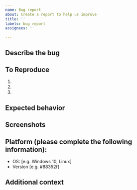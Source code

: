 ```yaml
---
name: Bug report
about: Create a report to help us improve
title: ''
labels: bug report
assignees: ''

---
```


## Describe the bug
<!-- A clear and concise description of what the bug is. -->



## To Reproduce
<!-- Steps to reproduce the behavior:
1. Go to '...'
2. Click on '....'
3. Scroll down to '....'
4. See error -->

1. 
2. 
3. 

## Expected behavior
<!-- A clear and concise description of what you expected to happen. -->



## Screenshots
<!-- If applicable, add screenshots to help explain your problem. -->



## Platform (please complete the following information):
 - OS: [e.g. Windows 10, Linux]
 - Version [e.g. #88352f]

## Additional context
<!-- Add any other context about the problem here. -->


